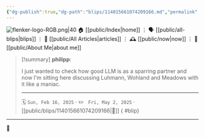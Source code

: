 ```yaml
---
{"dg-publish":true,"dg-path":"blips/114015661074209166.md","permalink":"/blips/114015661074209166/","title":"philipp on mastodon @ 2025-02-16","created":"2025-02-16T21:22:02","updated":"2025-05-02T08:50:44"}
---
```



<div class="transclusion internal-embed is-loaded"><div class="markdown-embed">




![flenker-logo-RGB.png|40](/img/user/attachments/flenker-logo-RGB.png)
🏠 [[public/Index\|home]]  ⋮ 🗣️ [[public/all-blips\|blips]] ⋮  📝 [[public/All Articles\|articles]]  ⋮ 🕰️ [[public/now\|now]] ⋮ 🪪 [[public/About Me\|about me]]


</div></div>


> [!summary] **philipp**:
>
> I just wanted to check how good LLM is as a sparring partner and now I'm sitting here discussing Luhmann, Wohland and Meadows with it like a maniac.
> - - -
>
> 🗓️ <code>Sun, Feb 16, 2025</code>  · ✏️ <code> Fri, May 2, 2025</code>  · [[public/blips/114015661074209166\|🔗]]
{ #blip}


- - -

 👾
